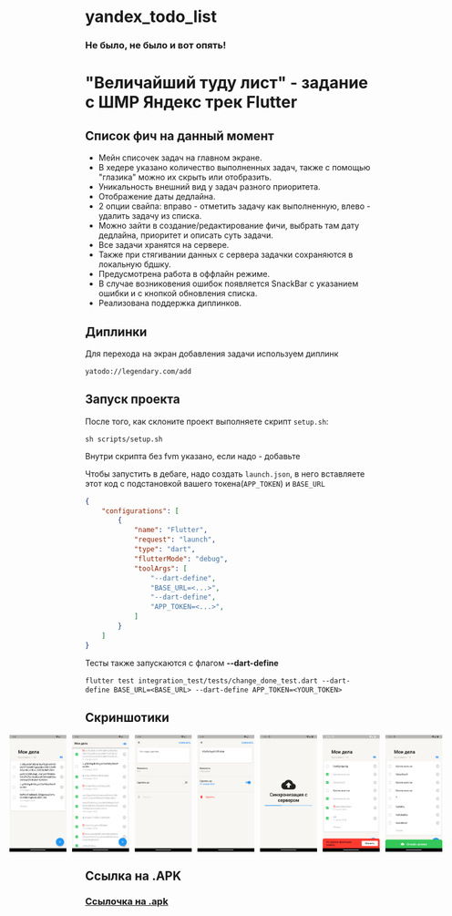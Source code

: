 # yandex_todo_list
### Не было, не было и вот опять!
# "Величайший туду лист" - задание с ШМР Яндекс трек Flutter

## Список фич на данный момент
- Мейн списочек задач на главном экране.
- В хедере указано количество выполненных задач, также с помощью "глазика" можно их скрыть или отобразить.
- Уникальность внешний вид у задач разного приоритета.
- Отображение даты дедлайна.
- 2 опции свайпа: вправо - отметить задачу как выполненную, влево - удалить задачу из списка.
- Можно зайти в создание/редактирование фичи, выбрать там дату дедлайна, приоритет и описать суть задачи.
- Все задачи хранятся на сервере.
- Также при стягивании данных с сервера задачки сохраняются в локальную бдшку.
- Предусмотрена работа в оффлайн режиме.
- В случае возниковения ошибок появляется SnackBar с указанием ошибки и с кнопкой обновления списка.
- Реализована поддержка диплинков.


## Диплинки
Для перехода на экран добавления задачи используем диплинк
```
yatodo://legendary.com/add
```


## Запуск проекта
После того, как склоните проект выполняете скрипт `setup.sh`:
```
sh scripts/setup.sh
```
Внутри скрипта без fvm указано, если надо - добавьте


Чтобы запустить в дебаге, надо создать `launch.json`, в него вставляете этот код с подстановкой вашего токена(`APP_TOKEN`) и `BASE_URL`
```json
{
    "configurations": [
        {
            "name": "Flutter",
            "request": "launch",
            "type": "dart",
            "flutterMode": "debug",
            "toolArgs": [
                "--dart-define",
                "BASE_URL=<...>",
                "--dart-define",
                "APP_TOKEN=<...>",
            ]
        }
    ]
}
```
Тесты также запускаются с флагом **--dart-define**
```
flutter test integration_test/tests/change_done_test.dart --dart-define BASE_URL=<BASE_URL> --dart-define APP_TOKEN=<YOUR_TOKEN>
```

## Скриншотики

<div  style="display: flex; justify-content: center;">
    <img src="assets/screenshots/screenshot1.png" alt="Screenshot 1" style="width: 100px; margin-right: 10px;">
    <img src="assets/screenshots/screenshot2.png" alt="Screenshot 2" style="width: 100px; margin-right: 10px;">
    <img src="assets/screenshots/screenshot3.png" alt="Screenshot 3" style="width: 100px; margin-right: 10px;">
    <img src="assets/screenshots/screenshot4.png" alt="Screenshot 4" style="width: 100px; margin-right: 10px;">
    <img src="assets/screenshots/screenshot5.png" alt="Screenshot 5" style="width: 100px; margin-right: 10px;">
    <img src="assets/screenshots/screenshot6.png" alt="Screenshot 6" style="width: 100px; margin-right: 10px;">
    <img src="assets/screenshots/screenshot7.png" alt="Screenshot 7" style="width: 100px; margin-right: 10px;">
</div>

## Ссылка на .APK
### [Ссылочка на .apk](https://github.com/IBKnight/yandex_todo_list/releases/tag/v1.0.11)
